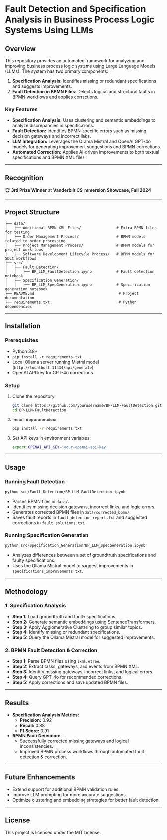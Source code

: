 # Fault Detection and Specification Analysis in Business Process Logic Systems Using LLMs

## Overview

This repository provides an automated framework for analyzing and improving business process logic systems using Large Language Models (LLMs). The system has two primary components:

1. **Specification Analysis**: Identifies missing or redundant specifications and suggests improvements.
2. **Fault Detection in BPMN Files**: Detects logical and structural faults in BPMN workflows and applies corrections.

### Key Features

- **Specification Analysis:** Uses clustering and semantic embeddings to analyze discrepancies in specifications.
- **Fault Detection:** Identifies BPMN-specific errors such as missing decision gateways and incorrect links.
- **LLM Integration:** Leverages the Ollama Mistral and OpenAI GPT-4o models for generating improvement suggestions and BPMN corrections.
- **Automated Correction:** Applies AI-driven improvements to both textual specifications and BPMN XML files.

---

## Recognition

🏆 **3rd Prize Winner** at **Vanderbilt CS Immersion Showcase, Fall 2024**

---

## Project Structure

```
├── data/
│   ├── Additional BPMN XML Files/                # Extra BPMN files for testing
│   ├── Order Management Process/                 # BPMN models related to order processing
│   ├── Project Management Process/               # BPMN models for project workflows
│   ├── Software Development Lifecycle Process/   # BPMN models for SDLC workflows
├── src/
│   ├── Fault Detection/
│   │   ├── BP_LLM_FaultDetection.ipynb           # Fault detection notebook
│   ├── Specification Generation/
│   │   ├── BP_LLM_SpecGeneration.ipynb           # Specification generation notebook
├── README.md                                      # Project documentation
├── requirements.txt                               # Python dependencies
```

---

## Installation

### Prerequisites

- Python 3.8+
- `pip install -r requirements.txt`
- Local Ollama server running Mistral model (`http://localhost:11434/api/generate`)
- OpenAI API key for GPT-4o corrections

### Setup

1. Clone the repository:
   ```sh
   git clone https://github.com/yourusername/BP-LLM-FaultDetection.git
   cd BP-LLM-FaultDetection
   ```
2. Install dependencies:
   ```sh
   pip install -r requirements.txt
   ```
3. Set API keys in environment variables:
   ```sh
   export OPENAI_API_KEY='your-openai-api-key'
   ```

---

## Usage

### Running Fault Detection

```sh
python src/Fault_Detection/BP_LLM_FaultDetection.ipynb
```

- Parses BPMN files in `data/`.
- Identifies missing decision gateways, incorrect links, and logic errors.
- Generates corrected BPMN files in `data/corrected_bpmn/`.
- Saves fault reports in `fault_detection_report.txt` and suggested corrections in `fault_solutions.txt`.

### Running Specification Generation

```sh
python src/Specification_Generation/BP_LLM_SpecGeneration.ipynb
```

- Analyzes differences between a set of groundtruth specifications and faulty specifications.
- Uses the Ollama Mistral model to suggest improvements in `specifications_improvements.txt`.

---

## Methodology

### 1. Specification Analysis

- **Step 1:** Load groundtruth and faulty specifications.
- **Step 2:** Generate semantic embeddings using SentenceTransformers.
- **Step 3:** Apply Agglomerative Clustering to group similar topics.
- **Step 4:** Identify missing or redundant specifications.
- **Step 5:** Query the Ollama Mistral model for suggested improvements.

### 2. BPMN Fault Detection & Correction

- **Step 1:** Parse BPMN files using `lxml.etree`.
- **Step 2:** Extract tasks, gateways, and events from BPMN XML.
- **Step 3:** Identify missing gateways, incorrect links, and logical errors.
- **Step 4:** Query GPT-4o for recommended corrections.
- **Step 5:** Apply corrections and save updated BPMN files.

---

## Results

- **Specification Analysis Metrics:**
  - **Precision:** 0.92  
  - **Recall:** 0.88  
  - **F1 Score:** 0.91  
- **BPMN Fault Detection:**
  - Successfully corrected missing gateways and logical inconsistencies.
  - Improved BPMN process workflows through automated fault detection & correction.

---

## Future Enhancements

- Extend support for additional BPMN validation rules.
- Improve LLM prompting for more accurate suggestions.
- Optimize clustering and embedding strategies for better fault detection.

---

## License

This project is licensed under the MIT License.
